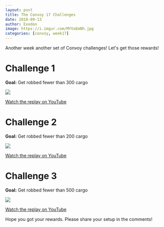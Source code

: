 ```yaml
---
layout: post
title: The Convoy 17 Challenges
date: 2018-09-13
author: Exodon
image: https://i.imgur.com/MYVaEmNh.jpg
categories: [convoy, week17]
---
```


Another week another set of Convoy challenges! Let's get those rewards!

# Challenge 1

**Goal:** Get robbed fewer than 300 cargo

![](https://i.imgur.com/qVEe1RFl.png)

[Watch the replay on YouTube](https://www.youtube.com/watch?v=LNWaDRbRjO0)

# Challenge 2

**Goal:** Get robbed fewer than 200 cargo

![](https://i.imgur.com/dgaKlcNl.png)

[Watch the replay on YouTube](https://www.youtube.com/watch?v=JCXMlKLMPe8)

# Challenge 3

**Goal:** Get robbed fewer than 500 cargo

![](https://i.imgur.com/VHgYeGOl.png)

[Watch the replay on YouTube](https://www.youtube.com/watch?v=e8upvQ23yZA)

Hope you got your rewards. Please share your setup in the comments!
